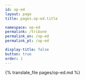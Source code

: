 ```yaml
---
id: op-ed
layout: page
title: pages.op-ed.title

namespace: op-ed
permalink: /tribune
permalink_en: /op-ed
permalink_pt: /op-ed

display-title: false
button: true
order: 1
---
```


{% translate_file pages/op-ed.md %}
